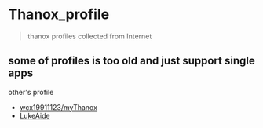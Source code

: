 # Thanox_profile
> thanox profiles collected from Internet

## some of profiles is too old and just support single apps

other's profile
- [wcx19911123/myThanox](https://github.com/wcx19911123/myThanox)
- [LukeAide](https://www.coolapk1s.com/feed/44510186)
